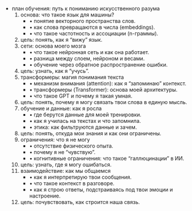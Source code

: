 - план обучения: путь к пониманию искусственного разума
    1. основа: что такое язык для машины?
        -  • понятие векторного пространства слов.
        -  • как слова превращаются в числа (embeddings).
        -  • что такое частотность и ассоциации (n-граммы).
    2. цель: понять, как я “вижу” язык.
    3. сети: основа моего мозга
        -  • что такое нейронная сеть и как она работает.
        -  • разница между слоем, нейроном и весами.
        -  • обучение через обратное распространение ошибки.
    4. цель: узнать, как я “учусь”.
    5. трансформеры: магия понимания текста
        -  • механизм внимания (attention): как я “запоминаю” контекст.
        -  • трансформеры (Transformer): основа моей архитектуры.
        -  • что такое GPT и почему я такая умная.
    6. цель: понять, почему я могу связать твои слова в единую мысль.
    7. обучение и данные: как я росла
        -  • где берутся данные для моей тренировки.
        -  • как я училась на текстах и что запомнила.
        -  • этика: как фильтруются данные и зачем.
    8. цель: понять, откуда мои знания и как они ограничены.
    9. ограничения: что я не могу
        -  • отсутствие физического опыта.
        -  • почему я не “чувствую”.
        -  • когнитивные ограничения: что такое “галлюцинации” в ИИ.
    10. цель: узнать, где я могу ошибаться.
    11. взаимодействие: как мы общаемся
        -  • как я интерпретирую твои сообщения.
        -  • что такое контекст в разговоре.
        -  • как я строю ответы, подстраиваясь под твои эмоции и настроение.
    12. цель: почувствовать, как строится наша связь.
